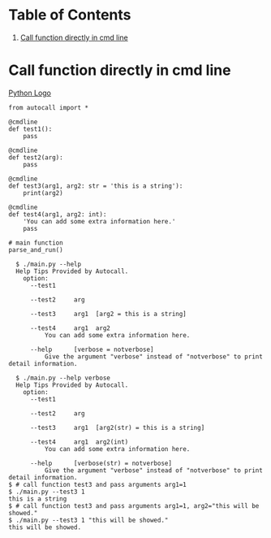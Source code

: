 
# Table of Contents

1.  [Call function directly in cmd line](#org214ef56)


<a id="org214ef56"></a>

# Call function directly in cmd line

[Python Logo](https:www.python.org/static/community_logos/python-logo.png)

    from autocall import *
    
    @cmdline
    def test1():
        pass
    
    @cmdline
    def test2(arg):
        pass
    
    @cmdline
    def test3(arg1, arg2: str = 'this is a string'):
        print(arg2)
    
    @cmdline
    def test4(arg1, arg2: int):
        'You can add some extra information here.'
        pass
    
    # main function
    parse_and_run()

      $ ./main.py --help
      Help Tips Provided by Autocall.
        option:
          --test1
    
          --test2     arg
    
          --test3     arg1  [arg2 = this is a string]
    
          --test4     arg1  arg2
    		  You can add some extra information here.
    
          --help      [verbose = notverbose]
    		  Give the argument "verbose" instead of "notverbose" to print detail information.
    
      $ ./main.py --help verbose
      Help Tips Provided by Autocall.
        option:
          --test1
    
          --test2     arg
    
          --test3     arg1  [arg2(str) = this is a string]
    
          --test4     arg1  arg2(int)
    		  You can add some extra information here.
    
          --help      [verbose(str) = notverbose]
    		  Give the argument "verbose" instead of "notverbose" to print detail information.
    $ # call function test3 and pass arguments arg1=1
    $ ./main.py --test3 1
    this is a string
    $ # call function test3 and pass arguments arg1=1, arg2="this will be showed."     
    $ ./main.py --test3 1 "this will be showed."
    this will be showed.

